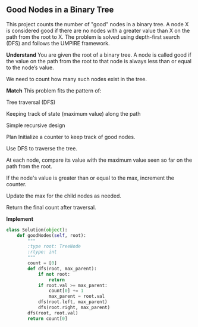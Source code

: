 ## Good Nodes in a Binary Tree
This project counts the number of "good" nodes in a binary tree. A node X is considered good if there are no nodes with a greater value than X on the path from the root to X. The problem is solved using depth-first search (DFS) and follows the UMPIRE framework.

**Understand**
You are given the root of a binary tree. A node is called good if the value on the path from the root to that node is always less than or equal to the node’s value.

We need to count how many such nodes exist in the tree.

**Match**
This problem fits the pattern of:

Tree traversal (DFS)

Keeping track of state (maximum value) along the path

Simple recursive design


Plan
Initialize a counter to keep track of good nodes.

Use DFS to traverse the tree.

At each node, compare its value with the maximum value seen so far on the path from the root.

If the node's value is greater than or equal to the max, increment the counter.

Update the max for the child nodes as needed.

Return the final count after traversal.

**Implement**
```python
class Solution(object):
    def goodNodes(self, root):
        """
        :type root: TreeNode
        :rtype: int
        """
        count = [0]
        def dfs(root, max_parent):
            if not root:
                return
            if root.val >= max_parent:
                count[0] += 1
                max_parent = root.val
            dfs(root.left, max_parent)
            dfs(root.right, max_parent)
        dfs(root, root.val)
        return count[0]
```
